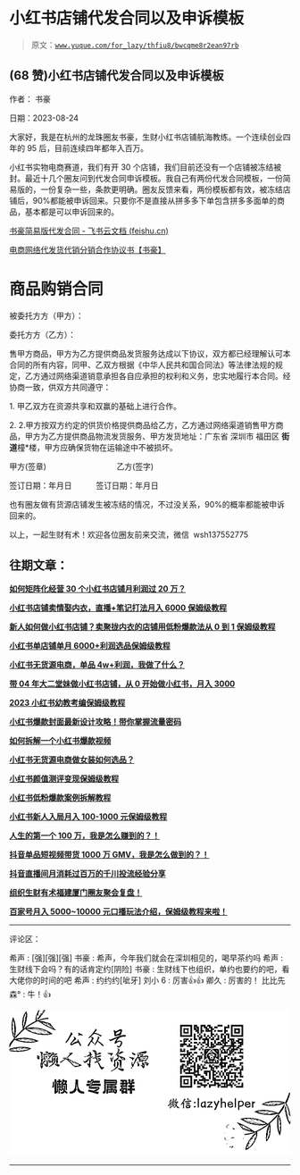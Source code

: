 # 小红书店铺代发合同以及申诉模板

> 原文：[`www.yuque.com/for_lazy/thfiu8/bwcqme8r2ean97rb`](https://www.yuque.com/for_lazy/thfiu8/bwcqme8r2ean97rb)

## (68 赞)小红书店铺代发合同以及申诉模板

作者： 书豪

日期：2023-08-24

大家好，我是在杭州的龙珠圈友书豪，生财小红书店铺航海教练。一个连续创业四年的 95 后，目前连续四年都年入百万。

小红书实物电商赛道，我们有开 30 个店铺，我们目前还没有一个店铺被冻结被封。最近十几个圈友问到代发合同申诉模板。我自己有两份代发合同模板，一份简易版的，一份复杂一些，条款更明确。圈友反馈来看，两份模板都有效，被冻结店铺后，90%都能被申诉回来。只要你不是直接从拼多多下单包含拼多多面单的商品，基本都是可以申诉回来的。

[﻿‌​‌​​﻿‌⁢‌⁢⁣‬﻿‍​‍‍​⁢⁡​⁢​‌​​⁢⁣‬⁢‍⁣‬⁡﻿⁤⁡‬​​⁡‬‌⁢⁡‍‬‌书豪简易版代发合同 - 飞书云文档 (](https://tb9qrhlhl7.feishu.cn/docs/doccniOghnnBsXF8o75qYRRbZah#)[feishu.cn](http://feishu.cn)[)](https://tb9qrhlhl7.feishu.cn/docs/doccniOghnnBsXF8o75qYRRbZah#)

[电商网络代发货代销分销合作协议书【书豪】](https://tb9qrhlhl7.feishu.cn/docx/YPxPdMmcUolkILx2bVac28j0nUh?from=from_copylink)

# **商品购销合同**

被委托方方（甲方）：

委托方方（乙方）：

售甲方商品，甲方为乙方提供商品发货服务达成以下协议，双方都已经理解认可本合同的所有内容，同甲、乙双方根据《中华人民共和国合同法》等法律法规的规定，乙方通过网络渠道销意承担各自应承担的权利和义务，忠实地履行本合同。经协商一致，供双方共同遵守：

1. 甲乙双方在资源共享和双赢的基础上进行合作。

2. 2.甲方按双方约定的供货价格提供商品给乙方，乙方通过网络渠道销售甲方商品，甲方为乙方提供商品物流发货服务、甲方发货地址：广东省 深圳市 福田区 **街道**橦*楼，甲方应确保货物在运输途中不被损坏。

甲方(签章)                                乙方(签字)  

签订日期：年月日           签订日期：年月日

也有圈友做有货源店铺发生被冻结的情况，不过没关系，90%的概率都能被申诉回来的。

  以上，一起生财有术！欢迎各位圈友前来交流，微信  wsh137552775

## **往期文章：**

**[如何矩阵化经营 30 个小红书店铺月利润过 20 万？](https://articles.zsxq.com/id_3qslvwfcmwn3.html)**

**[小红书店铺卖情娶内衣，直播+笔记打法月入 6000 保姆级教程](https://articles.zsxq.com/id_jj8hu5xhf5c4.html)**

**[新人如何做小红书店铺？卖聚拢内衣的店铺用低粉爆款法从 0 到 1 保姆级教程](https://articles.zsxq.com/id_8ugxoroquobl.html)**

**[小红书单店铺单月 6000+利润选品保姆级教程](https://articles.zsxq.com/id_xwveu3e0usfv.html)**

**[小红书无货源电商，单品 4w+利润，我做了什么？](https://articles.zsxq.com/id_8o3ptacdp6mj.html)**

**[带 04 年大二堂妹做小红书店铺，从 0 开始做小红书，月入 3000](https://articles.zsxq.com/id_ker60oc8oimj.html)**

**[2023 小红书幼教考编保姆级教程](https://articles.zsxq.com/id_cpdec6j4xtho.html)**

**[小红书爆款封面最新设计攻略！带你掌握流量密码](https://articles.zsxq.com/id_bbisxulzsup1.html)**

**[如何拆解一个小红书爆款视频](https://articles.zsxq.com/id_opo78sxacew9.html)**

**[小红书无货源电商做女装如何选品？](https://articles.zsxq.com/id_1wxixz3rofb3.html)**

**[小红书颜值测评变现保姆级教程](https://articles.zsxq.com/id_15njj2g5hxfr.html)**

**[小红书低粉爆款案例拆解教程](https://articles.zsxq.com/id_0nmnwdg6mb0l.html)**

**[小红书新人入局月入 100-1000 元保姆级教程](https://articles.zsxq.com/id_sbk8lqv5unca.html)**

**[人生的第一个 100 万，我是怎么赚到的？！](https://articles.zsxq.com/id_kek27cqo56wf.html)**

**[抖音单品短视频带货 1000 万 GMV，我是怎么做到的？！](https://articles.zsxq.com/id_qoak1w7ptnwf.html)**

**[抖音直播间月消耗过百万的千川投流经验分享](https://articles.zsxq.com/id_d3zembkeh2cw.html)**

**[组织生财有术福建厦门圈友聚会复盘！](https://articles.zsxq.com/id_7gqhllpk7tpk.html)**

**[百家号月入 5000~10000 元口播玩法介绍，保姆级教程来啦！](https://articles.zsxq.com/id_rrl0r4z5x8x0.html)**

* * *

评论区：

希声 : [强][强][强]
书豪 : 希声，今年我们就会在深圳相见的，喝早茶约吗
希声 : 生财线下会吗？有的话肯定约[阴险]
书豪 : 生财线下也组织，单约也要约的吧，看大佬你的时间的吧
希声 : 约约约[呲牙]
刘小 6 : 厉害👍👍
卿久 : 厉害的！
比比先森° : 牛！👍

![](img/1c37d505930596d12a88ab23e11aa07a.png)

* * *